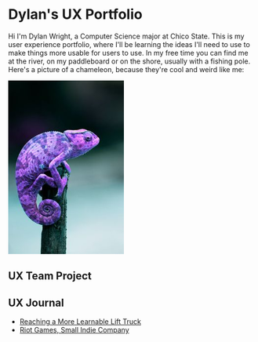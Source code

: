 # Dylan's UX Portfolio

Hi I'm Dylan Wright, a Computer Science major at Chico State. This is my user experience portfolio, where I'll be learning the ideas I'll need to use to make things more usable for users to use. In my free time you can find me at the river, on my paddleboard or on the shore, usually with a fishing pole. Here's a picture of a chameleon, because they're cool and weird like me:

![Cool Chameleon](/assets/chameleon.jpg)

## UX Team Project

## UX Journal

- [Reaching a More Learnable Lift Truck](j01/)
- [Riot Games, Small Indie Company](j02/)
